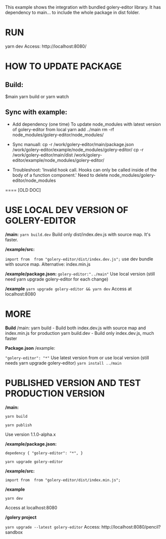 This example shows the integration with bundled golery-editor library.
It has dependency to main... to include the whole package in dist folder.

# RUN
yarn dev
Access: http://localhost:8080/

# HOW TO UPDATE PACKAGE
## Build: 
$main yarn build   or yarn watch

## Sync with example:
- Add dependency (one time) 
  To update node_modules with latest version of golery-editor from local
  yarn add ../main
  rm -rf node_modules/golery-editor/node_modules/
  
- Sync manuall:
cp -r /work/golery-editor/main/package.json /work/golery-editor/example/node_modules/golery-editor/
cp -r /work/golery-editor/main/dist /work/golery-editor/example/node_modules/golery-editor/

- Troubleshoot:
'Invalid hook call. Hooks can only be called inside of the body of a function component.'
Need to delete node_modules/golery-editor/node_modules



==== [OLD DOC]

# USE LOCAL DEV VERSION OF GOLERY-EDITOR
**/main:**
`yarn build.dev`
Build only dist/index.dev.js with source map. It's faster.

**/example/src:**

`import from  from "golery-editor/dist/index.dev.js";`
use dev bundle with source map.
Alternative: index.min.js

**/example/package.json:**
`golery-editor:"../main"`
Use local version (still need yarn upgrade golery-editor for each change)


**/example**
`yarn upgrade golery-editor && yarn dev`
Access at localhost:8080


# MORE
**Build**
/main:
yarn build - Build both index.dev.js with source map and index.min.js for production
yarn build.dev - Build only index.dev.js, much faster

**Package.json**
/example:

`"golery-editor": "*"`
Use latest version from 
or use local version (still needs yarn upgrade golery-editor)
`yarn install ../main`

# PUBLISHED VERSION AND TEST PRODUCTION VERSION
**/main:**

`yarn build`

`yarn publish`

Use version 1.1.0-alpha.x
 
**/example/package.json:**

`depedency {
 "golery-editor": "*",
}`

`yarn upgrade golery-editor`

**/example/src:**

`import from  from "golery-editor/dist/index.min.js";`


**/example**

`yarn dev`

Access at localhost:8080

**/golery project**

`yarn upgrade --latest golery-editor`
Access:
http://localhost:8080/pencil?sandbox